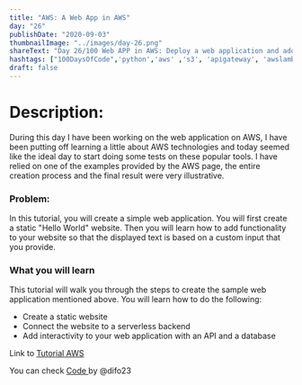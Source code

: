 ```yaml
---
title: "AWS: A Web App in AWS"
day: "26"
publishDate: "2020-09-03"
thumbnailImage: "../images/day-26.png"
shareText: "Day 26/100 Web APP in AWS: Deploy a web application and add interactivity with an API and a database"
hashtags: ["100DaysOfCode",'python','aws' ,'s3', 'apigateway', 'awslambda', 'dynamodb']
draft: false
---
```


# Description:
During this day I have been working on the web application on AWS, I have been putting off learning a little about AWS technologies and today seemed like the ideal day to start doing some tests on these popular tools. I have relied on one of the examples provided by the AWS page, the entire creation process and the final result were very illustrative.

### Problem:

In this tutorial, you will create a simple web application. You will first create a static "Hello World" website. Then you will learn how to add functionality to your website so that the displayed text is based on a custom input that you provide.

### What you will learn
This tutorial will walk you through the steps to create the sample web application mentioned above. You will learn how to do the following:

* Create a static website
* Connect the website to a serverless backend
* Add interactivity to your web application with an API and a database

Link to [Tutorial AWS](https://aws.amazon.com/es/getting-started/hands-on/build-web-app-s3-lambda-api-gateway-dynamodb/)

You can check <a href= 'https://github.com/difo23/aws'>  Code </a> by @difo23

